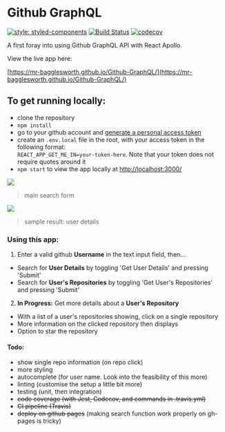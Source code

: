 # Github GraphQL

[![style: styled-components](https://img.shields.io/badge/style-%F0%9F%92%85%20styled--components-orange.svg?colorB=daa357&colorA=db748e)](https://github.com/styled-components/styled-components)
[![Build Status](https://travis-ci.org/mr-bagglesworth/Github-GraphQL.svg?branch=master)](https://travis-ci.org/mr-bagglesworth/Github-GraphQL)
[![codecov](https://codecov.io/gh/mr-bagglesworth/Github-GraphQL/branch/master/graph/badge.svg)](https://codecov.io/gh/mr-bagglesworth/Github-GraphQL)

A first foray into using Github GraphQL API with React Apollo.

View the live app here:

[https://mr-bagglesworth.github.io/Github-GraphQL/](https://mr-bagglesworth.github.io/Github-GraphQL/)

## To get running locally:
- clone the repository
- `npm install`
- go to your github account and [generate a personal access token](https://help.github.com/en/articles/creating-a-personal-access-token-for-the-command-line)
- create an `.env.local` file in the root, with your access token in the following format:  
  `REACT_APP_GET_ME_IN=your-token-here`. Note that your token does not require quotes around it
- `npm start` to view the app locally at [http://localhost:3000/](http://localhost:3000/)


![](https://i.imgur.com/IPVxZ7I.png)
> main search form

![](https://i.imgur.com/bM19p43.png)
> sample result: user details


### Using this app:
1. Enter a valid github **Username** in the text input field, then...
- Search for **User Details** by toggling 'Get User Details' and pressing 'Submit'
- Search for **User's Repositories** by toggling 'Get User's Repositories' and pressing 'Submit'

2. **In Progress:** Get more details about a **User's Repository**
- With a list of a user's repositories showing, click on a single repository
- More information on the clicked repository then displays
- Option to star the repository

#### Todo:
- show single repo information (on repo click)
- more styling
- autocomplete (for user name. Look into the feasibility of this more)
- linting (customise the setup a little bit more)
- testing (unit, then integration)
- ~~code coverage (with Jest, Codecov, and commands in .travis.yml)~~
- ~~CI pipeline (Travis)~~
- ~~deploy on github pages~~ (making search function work properly on gh-pages is tricky)